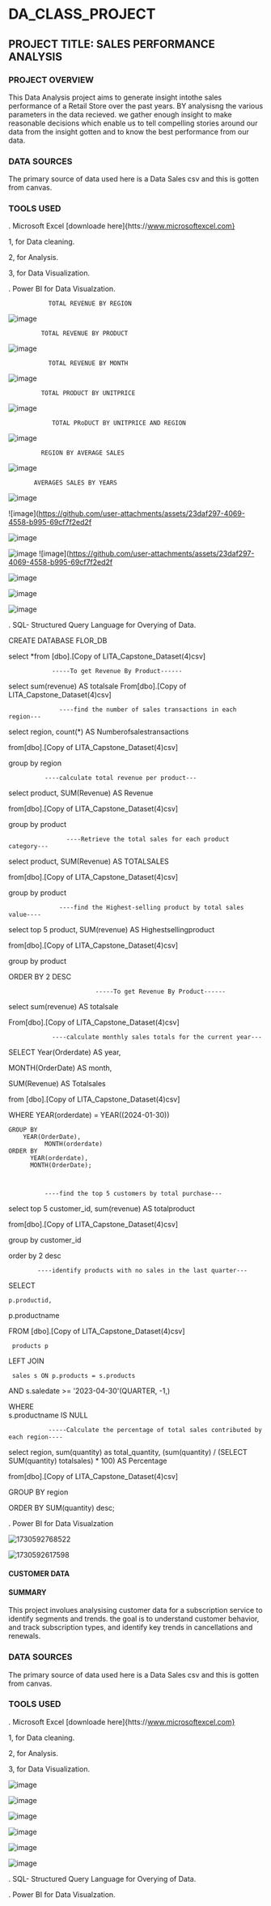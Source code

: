 # DA_CLASS_PROJECT

## PROJECT TITLE: SALES PERFORMANCE ANALYSIS

### PROJECT OVERVIEW
This Data Analysis project aims to generate insight intothe sales performance of a Retail Store over the past years. BY analysisng the various parameters in the data recieved. we gather enough insight to make reasonable decisions which enable us to tell compelling stories around our data from the insight gotten and to know the best performance from our data.

### DATA SOURCES
The primary source of data used here is a Data Sales csv and this is gotten from canvas.

### TOOLS USED
  . Microsoft Excel [downloade here]{htts://www.microsoftexcel.com}
  
 1, for Data cleaning.
 
 2, for Analysis.
 
 3, for Data Visualization.
 
  
  
  . Power BI for Data Visualzation.

  
               TOTAL REVENUE BY REGION
               
![image](https://github.com/user-attachments/assets/9321c242-d100-4468-8d5b-04ac7a2fc26f)


             TOTAL REVENUE BY PRODUCT
             
![image](https://github.com/user-attachments/assets/b313264e-d602-4e56-8e3e-eb8c88a66475)


               TOTAL REVENUE BY MONTH 
               
![image](https://github.com/user-attachments/assets/db48a912-5d6c-47e2-8e8d-3d0d57783596)


            
             TOTAL PRODUCT BY UNITPRICE 
![image](https://github.com/user-attachments/assets/80a346bc-d36c-4a74-bfb1-d0eac45530d6)



                TOTAL PRoDUCT BY UNITPRICE AND REGION 	
 
![image](https://github.com/user-attachments/assets/038b84aa-f806-49cc-a36d-490ca4b6e82b)


             REGION BY AVERAGE SALES 	
 
![image](https://github.com/user-attachments/assets/6c915df3-5383-4c58-b1b3-ce043b367cec)


           AVERAGES SALES BY YEARS 	
 
![image](https://github.com/user-attachments/assets/bd436759-ada2-4852-a2df-5030cdcca1dc)



![image](https://github.com/user-attachments/assets/23daf297-4069-4558-b995-69cf7f2ed2f


![image](https://github.com/user-attachments/assets/0f5e45f1-f52e-4264-9ce6-6f845b0249ba)



![image](https://github.com/user-attachments/assets/01bf6018-ec66-4ba2-beb7-e1d473f42534)         ![image](https://github.com/user-attachments/assets/23daf297-4069-4558-b995-69cf7f2ed2f



![image](https://github.com/user-attachments/assets/0f5e45f1-f52e-4264-9ce6-6f845b0249ba)






![image](https://github.com/user-attachments/assets/23daf297-4069-4558-b995-69cf7f2ed2f4)


         


![image](https://github.com/user-attachments/assets/b92f2eb5-fb43-4e6b-a8a4-fec59a22f81a)




. SQL- Structured Query Language for Overying of Data.



CREATE DATABASE FLOR_DB


select *from [dbo].[Copy of LITA_Capstone_Dataset(4)csv]



                -----To get Revenue By Product------
                
select sum(revenue) AS totalsale From[dbo].[Copy of LITA_Capstone_Dataset(4)csv]


                  ----find the number of sales transactions in each region---
                  
select region, count(*) AS Numberofsalestransactions

from[dbo].[Copy of LITA_Capstone_Dataset(4)csv]

group by region


              ----calculate total revenue per product---
              
select product, SUM(Revenue) AS Revenue

from[dbo].[Copy of LITA_Capstone_Dataset(4)csv]

group by product


                    ----Retrieve the total sales for each product category---
                    
select product, SUM(Revenue) AS TOTALSALES

from[dbo].[Copy of LITA_Capstone_Dataset(4)csv]

group by product


                  ----find the Highest-selling product by total sales value----
                  
select top 5 product, SUM(revenue) AS Highestsellingproduct

from[dbo].[Copy of LITA_Capstone_Dataset(4)csv]

group by product

ORDER BY 2 DESC

                            -----To get Revenue By Product------
                            
select sum(revenue) AS totalsale

From[dbo].[Copy of LITA_Capstone_Dataset(4)csv]



               
                ----calculate monthly sales totals for the current year---

SELECT
     Year(Orderdate) AS year,
 
  MONTH(OrderDate) AS month,
  
   SUM(Revenue) AS Totalsales
  
   from [dbo].[Copy of LITA_Capstone_Dataset(4)csv]
  
   WHERE
       YEAR(orderdate) = YEAR((2024-01-30))
   
    GROUP BY
        YEAR(OrderDate),
              MONTH(orderdate)
    ORDER BY
          YEAR(orderdate),
          MONTH(OrderDate);
     

              
              ----find the top 5 customers by total purchase---
              
select top 5 customer_id, sum(revenue) AS totalproduct

from[dbo].[Copy of LITA_Capstone_Dataset(4)csv]

group by customer_id

order by 2 desc


            ----identify products with no sales in the last quarter---


SELECT
   
    p.productid,
	
 p.productname
 
 FROM [dbo].[Copy of LITA_Capstone_Dataset(4)csv]
    
     products p

LEFT JOIN
    
     sales s ON p.products = s.products
	
  AND s.saledate >= '2023-04-30'(QUARTER, -1,)

 WHERE  
      s.productname IS NULL
  
  

               -----Calculate the percentage of total sales contributed by each region----

               
select region,  sum(quantity) as total_quantity, (sum(quantity) / (SELECT SUM(quantity) totalsales) * 100) AS Percentage

from[dbo].[Copy of LITA_Capstone_Dataset(4)csv]

GROUP BY region

ORDER BY SUM(quantity) desc;




. Power BI for Data Visualzation





![1730592768522](https://github.com/user-attachments/assets/914d4906-90b8-48fe-bdb0-c271b0a9cf04)



![1730592617598](https://github.com/user-attachments/assets/6752f05c-b2a8-43f1-90f9-15b60f3adb2a)







  ####     CUSTOMER DATA
  #### SUMMARY
  This project involues analysising customer data for a subscription service to identify segments and trends. the goal is to understand customer behavior, and track subscription types, 
  and identify key trends in cancellations and renewals.


### DATA SOURCES
The primary source of data used here is a Data Sales csv and this is gotten from canvas.

### TOOLS USED
  . Microsoft Excel [downloade here]{htts://www.microsoftexcel.com}
  
 1, for Data cleaning.
 
 2, for Analysis.
 
 3, for Data Visualization.


 
![image](https://github.com/user-attachments/assets/a6c6455a-64d9-4aad-a238-08827fa3e2b9)




![image](https://github.com/user-attachments/assets/d7d40dd9-f96d-47df-bd3b-a0942a9b5829)




![image](https://github.com/user-attachments/assets/52fd85af-63d8-40d1-946f-3165124697ae)




![image](https://github.com/user-attachments/assets/4040f97b-5c12-4b96-9d2a-33a0fbf74c7d)




![image](https://github.com/user-attachments/assets/f67e364a-91fd-4461-9803-76b84ab6140b)




![image](https://github.com/user-attachments/assets/af526f95-076a-4eaf-ae36-f4f26a26b116)







 

. SQL- Structured Query Language for Overying of Data.





 . Power BI for Data Visualzation.



